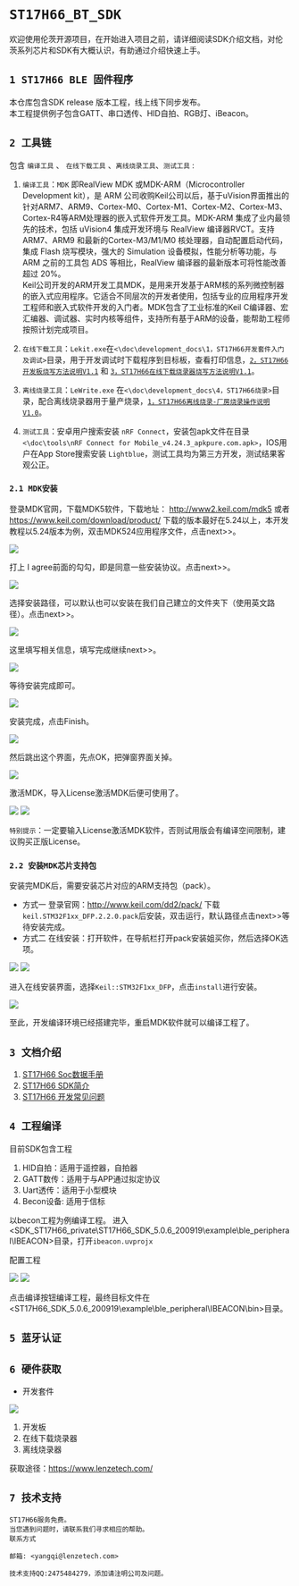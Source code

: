 # `ST17H66_BT_SDK`

欢迎使用伦茨开源项目，在开始进入项目之前，请详细阅读SDK介绍文档，对伦茨系列芯片和SDK有大概认识，有助通过介绍快速上手。

## `1 ST17H66 BLE 固件程序`
本仓库包含SDK release 版本工程，线上线下同步发布。  
本工程提供例子包含GATT、串口透传、HID自拍、RGB灯、iBeacon。

## `2 工具链`

包含 `编译工具` 、 `在线下载工具` 、`离线烧录工具`、`测试工具`  :

1.  `编译工具`：`MDK` 即RealView MDK 或MDK-ARM（Microcontroller Development kit），是 ARM 公司收购Keil公司以后，基于uVision界面推出的针对ARM7、ARM9、Cortex-M0、Cortex-M1、Cortex-M2、Cortex-M3、Cortex-R4等ARM处理器的嵌入式软件开发工具。MDK-ARM 集成了业内最领先的技术，包括 uVision4 集成开发环境与 RealView 编译器RVCT。支持 ARM7、ARM9 和最新的Cortex-M3/M1/M0 核处理器，自动配置启动代码，集成 Flash 烧写模块，强大的 Simulation 设备模拟，性能分析等功能，与 ARM 之前的工具包 ADS 等相比，RealView 编译器的最新版本可将性能改善超过 20%。  
Keil公司开发的ARM开发工具MDK，是用来开发基于ARM核的系列微控制器的嵌入式应用程序。它适合不同层次的开发者使用，包括专业的应用程序开发工程师和嵌入式软件开发的入门者。MDK包含了工业标准的Keil C编译器、宏汇编器、调试器、实时内核等组件，支持所有基于ARM的设备，能帮助工程师按照计划完成项目。

2. `在线下载工具`：`Lekit.exe`在`<\doc\development_docs\1，ST17H66开发套件入门及调试>`目录，用于开发调试时下载程序到目标板，查看打印信息，[`2，ST17H66开发板烧写方法说明V1.1`](\doc\development_docs\1，ST17H66开发套件入门及调试\2，ST17H66开发板烧写方法说明V1.1.pdf) 和 [`3，ST17H66在线下载烧录器烧写方法说明V1.1`](\doc\development_docs\1，ST17H66开发套件入门及调试\3，ST17H66在线下载烧录器烧写方法说明V1.1.pdf)。
  
3. `离线烧录工具`：`LeWrite.exe`  在`<\doc\development_docs\4，ST17H66烧录>`目录，配合离线烧录器用于量产烧录，[`1，ST17H66离线烧录-厂房烧录操作说明V1.0`](\doc\development_docs\4，ST17H66烧录\1，ST17H66离线烧录-厂房烧录操作说明V1.0.pdf)。

4. `测试工具`：安卓用户搜索安装 `nRF Connect`，安装包apk文件在目录`<\doc\tools\nRF Connect for Mobile_v4.24.3_apkpure.com.apk>`，IOS用户在App Store搜索安装 `Lightblue`，测试工具均为第三方开发，测试结果客观公正。


### `2.1 MDK安装`
登录MDK官网，下载MDK5软件，下载地址：
http://www2.keil.com/mdk5  或者 https://www.keil.com/download/product/
下载的版本最好在5.24以上，本开发教程以5.24版本为例，双击MDK524应用程序文件，点击next>>。

![](image/development_install/mdk01.png)

打上 I agree前面的勾勾，即是同意一些安装协议。点击next>>。

![](image/development_install/mdk02.png)

选择安装路径，可以默认也可以安装在我们自己建立的文件夹下（使用英文路径）。点击next>>。

![](image/development_install/mdk03.png)

这里填写相关信息，填写完成继续next>>。

![](image/development_install/mdk04.png)

等待安装完成即可。

![](image/development_install/mdk05.png)

安装完成，点击Finish。

![](image/development_install/mdk06.png)

然后跳出这个界面，先点OK，把弹窗界面关掉。

![](image/development_install/mdk07.png)

激活MDK，导入License激活MDK后便可使用了。

![](image/development_install/mdk08.png)
![](image/development_install/mdk09.png)

`特别提示`：一定要输入License激活MDK软件，否则试用版会有编译空间限制，建议购买正版License。

### `2.2 安装MDK芯片支持包`
安装完MDK后，需要安装芯片对应的ARM支持包（pack）。  
- 方式一 登录官网：http://www.keil.com/dd2/pack/ 下载 `keil.STM32F1xx_DFP.2.2.0.pack`后安装，双击运行，默认路径点击next>>等待安装完成。
- 方式二 在线安装：打开软件，在导航栏打开pack安装姐买你，然后选择OK选项。

![](image/development_install/mdk_pack02.png)
![](image/development_install/mdk_pack03.png)

进入在线安装界面，选择`Keil::STM32F1xx_DFP`，点击`install`进行安装。

![](image/development_install/mdk_pack04.png)

至此，开发编译环境已经搭建完毕，重启MDK软件就可以编译工程了。

## `3 文档介绍`

1. [ST17H66 Soc数据手册](\doc\development_docs\3，ST17H66参考资料\1，ST17H66B2_BLE_SoC_Datasheet_v1.1.1.pdf)
2. [ST17H66 SDK简介](\doc\development_docs\3，ST17H66参考资料\2，ST17H66_slave_SDK开发流程.pdf)
3. [ST17H66 开发常见问题](\doc\development_docs\3，ST17H66参考资料\3，ST17H66开发常见问题.md)
   
## `4 工程编译`

目前SDK包含工程 

1. HID自拍：适用于遥控器，自拍器
2. GATT数传：适用于与APP通过拟定协议
3. Uart透传：适用于小型模块
4. Becon设备: 适用于信标 
   
以becon工程为例编译工程。
进入<SDK_ST17H66_private\ST17H66_SDK_5.0.6_200919\example\ble_peripheral\IBEACON>目录，打开`ibeacon.uvprojx`

配置工程

![](image/project_build/pro_build01.png)
![](image/project_build/pro_build02.png)

点击编译按钮编译工程，最终目标文件在<ST17H66_SDK_5.0.6_200919\example\ble_peripheral\IBEACON\bin>目录。

## `5 蓝牙认证`


## `6 硬件获取`

* 开发套件

![](image/development_hardware/develop_hardware01.png)

1. 开发板
2. 在线下载烧录器
3. 离线烧录器

获取途径：https://www.lenzetech.com/


   
## `7 技术支持`

    ST17H66服务免费。  
    当您遇到问题时，请联系我们寻求相应的帮助。
    联系方式

    邮箱: <yangqi@lenzetech.com>

    技术支持QQ:2475484279，添加请注明公司及问题。


